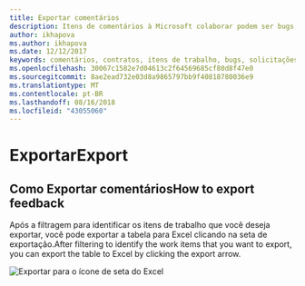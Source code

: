 ```yaml
---
title: Exportar comentários
description: Itens de comentários à Microsoft colaborar podem ser bugs, solicitações de recursos ou todas as tarefas associadas com um contrato. Formulários de comentários podem ser personalizados com base em cada contrato.
author: ikhapova
ms.author: ikhapova
ms.date: 12/12/2017
keywords: comentários, contratos, itens de trabalho, bugs, solicitações de recursos, permissões colaborar, Microsoft Connect, SysDev bugs, bugs de centro de desenvolvimento
ms.openlocfilehash: 30067c1582e7d04613c2f64569685cf80d8f47e0
ms.sourcegitcommit: 8ae2ead732e03d8a9865797bb9f40818780036e9
ms.translationtype: MT
ms.contentlocale: pt-BR
ms.lasthandoff: 08/16/2018
ms.locfileid: "43055060"
---
```

# <a name="export"></a><span data-ttu-id="c1cfb-105">Exportar</span><span class="sxs-lookup"><span data-stu-id="c1cfb-105">Export</span></span>

## <a name="how-to-export-feedback"></a><span data-ttu-id="c1cfb-106">Como Exportar comentários</span><span class="sxs-lookup"><span data-stu-id="c1cfb-106">How to export feedback</span></span>

<span data-ttu-id="c1cfb-107">Após a filtragem para identificar os itens de trabalho que você deseja exportar, você pode exportar a tabela para Excel clicando na seta de exportação.</span><span class="sxs-lookup"><span data-stu-id="c1cfb-107">After filtering to identify the work items that you want to export, you can export the table to Excel by clicking the export arrow.</span></span>

![Exportar para o ícone de seta do Excel](images/export-to-excel.png)
